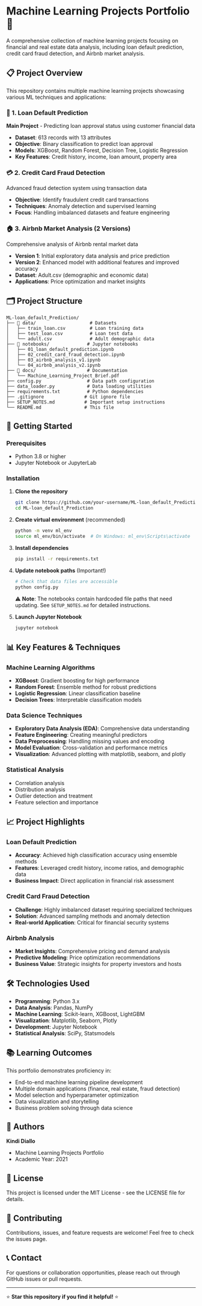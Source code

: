 # Machine Learning Projects Portfolio 🤖

A comprehensive collection of machine learning projects focusing on financial and real estate data analysis, including loan default prediction, credit card fraud detection, and Airbnb market analysis.

## 📋 Project Overview

This repository contains multiple machine learning projects showcasing various ML techniques and applications:

### 🏦 1. Loan Default Prediction
**Main Project** - Predicting loan approval status using customer financial data
- **Dataset**: 613 records with 13 attributes
- **Objective**: Binary classification to predict loan approval
- **Models**: XGBoost, Random Forest, Decision Tree, Logistic Regression
- **Key Features**: Credit history, income, loan amount, property area

### 💳 2. Credit Card Fraud Detection
Advanced fraud detection system using transaction data
- **Objective**: Identify fraudulent credit card transactions
- **Techniques**: Anomaly detection and supervised learning
- **Focus**: Handling imbalanced datasets and feature engineering

### 🏠 3. Airbnb Market Analysis (2 Versions)
Comprehensive analysis of Airbnb rental market data
- **Version 1**: Initial exploratory data analysis and price prediction
- **Version 2**: Enhanced model with additional features and improved accuracy
- **Dataset**: Adult.csv (demographic and economic data)
- **Applications**: Price optimization and market insights

## 🗂️ Project Structure

```
ML-loan_default_Prediction/
├── 📁 data/                    # Datasets
│   ├── train_loan.csv         # Loan training data
│   ├── test_loan.csv          # Loan test data
│   └── adult.csv              # Adult demographic data
├── 📁 notebooks/              # Jupyter notebooks
│   ├── 01_loan_default_prediction.ipynb
│   ├── 02_credit_card_fraud_detection.ipynb
│   ├── 03_airbnb_analysis_v1.ipynb
│   └── 04_airbnb_analysis_v2.ipynb
├── 📁 docs/                   # Documentation
│   └── Machine_Learning_Project_Brief.pdf
├── config.py                 # Data path configuration
├── data_loader.py            # Data loading utilities
├── requirements.txt          # Python dependencies
├── .gitignore               # Git ignore file
├── SETUP_NOTES.md           # Important setup instructions
└── README.md                # This file
```

## 🚀 Getting Started

### Prerequisites
- Python 3.8 or higher
- Jupyter Notebook or JupyterLab

### Installation

1. **Clone the repository**
   ```bash
   git clone https://github.com/your-username/ML-loan_default_Prediction.git
   cd ML-loan_default_Prediction
   ```

2. **Create virtual environment** (recommended)
   ```bash
   python -m venv ml_env
   source ml_env/bin/activate  # On Windows: ml_env\Scripts\activate
   ```

3. **Install dependencies**
   ```bash
   pip install -r requirements.txt
   ```

4. **Update notebook paths** (Important!)
   ```bash
   # Check that data files are accessible
   python config.py
   ```
   
   ⚠️ **Note**: The notebooks contain hardcoded file paths that need updating. See `SETUP_NOTES.md` for detailed instructions.

5. **Launch Jupyter Notebook**
   ```bash
   jupyter notebook
   ```

## 📊 Key Features & Techniques

### Machine Learning Algorithms
- **XGBoost**: Gradient boosting for high performance
- **Random Forest**: Ensemble method for robust predictions
- **Logistic Regression**: Linear classification baseline
- **Decision Trees**: Interpretable classification models

### Data Science Techniques
- **Exploratory Data Analysis (EDA)**: Comprehensive data understanding
- **Feature Engineering**: Creating meaningful predictors
- **Data Preprocessing**: Handling missing values and encoding
- **Model Evaluation**: Cross-validation and performance metrics
- **Visualization**: Advanced plotting with matplotlib, seaborn, and plotly

### Statistical Analysis
- Correlation analysis
- Distribution analysis
- Outlier detection and treatment
- Feature selection and importance

## 📈 Project Highlights

### Loan Default Prediction
- **Accuracy**: Achieved high classification accuracy using ensemble methods
- **Features**: Leveraged credit history, income ratios, and demographic data
- **Business Impact**: Direct application in financial risk assessment

### Credit Card Fraud Detection
- **Challenge**: Highly imbalanced dataset requiring specialized techniques
- **Solution**: Advanced sampling methods and anomaly detection
- **Real-world Application**: Critical for financial security systems

### Airbnb Analysis
- **Market Insights**: Comprehensive pricing and demand analysis
- **Predictive Modeling**: Price optimization recommendations
- **Business Value**: Strategic insights for property investors and hosts

## 🛠️ Technologies Used

- **Programming**: Python 3.x
- **Data Analysis**: Pandas, NumPy
- **Machine Learning**: Scikit-learn, XGBoost, LightGBM
- **Visualization**: Matplotlib, Seaborn, Plotly
- **Development**: Jupyter Notebook
- **Statistical Analysis**: SciPy, Statsmodels

## 📚 Learning Outcomes

This portfolio demonstrates proficiency in:
- End-to-end machine learning pipeline development
- Multiple domain applications (finance, real estate, fraud detection)
- Model selection and hyperparameter optimization
- Data visualization and storytelling
- Business problem solving through data science

## 👥 Authors

**Kindi Diallo**
- Machine Learning Projects Portfolio
- Academic Year: 2021

## 📄 License

This project is licensed under the MIT License - see the LICENSE file for details.

## 🤝 Contributing

Contributions, issues, and feature requests are welcome! Feel free to check the issues page.

## 📞 Contact

For questions or collaboration opportunities, please reach out through GitHub issues or pull requests.

---

⭐ **Star this repository if you find it helpful!** ⭐